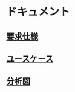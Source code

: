 # ドキュメント

## [要求仕様](requirements/README.md)

## [ユースケース](usecase/README.md)

## [分析図](figure/README.md)
